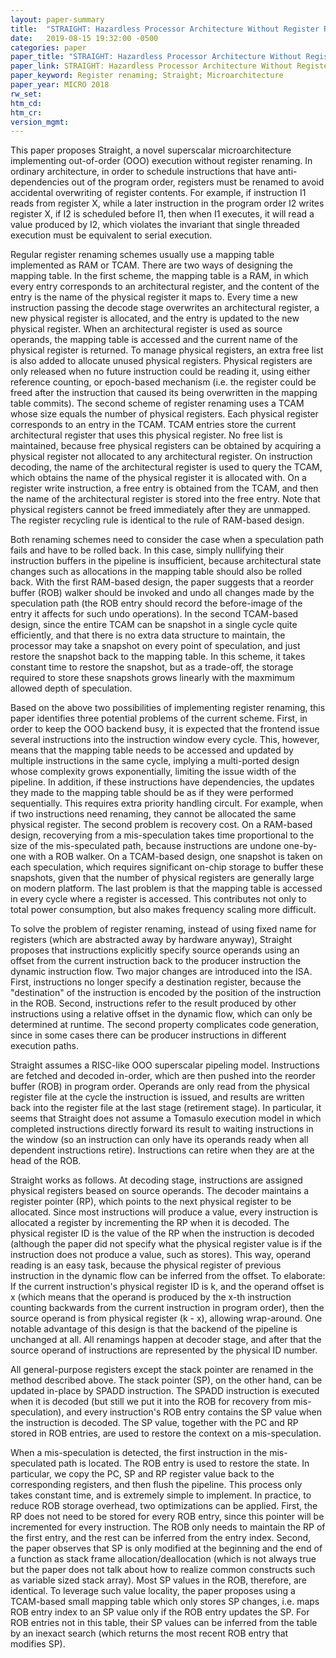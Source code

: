 ```yaml
---
layout: paper-summary
title:  "STRAIGHT: Hazardless Processor Architecture Without Register Renaming"
date:   2019-08-15 19:32:00 -0500
categories: paper
paper_title: "STRAIGHT: Hazardless Processor Architecture Without Register Renaming"
paper_link: STRAIGHT: Hazardless Processor Architecture Without Register Renaming
paper_keyword: Register renaming; Straight; Microarchitecture
paper_year: MICRO 2018
rw_set: 
htm_cd: 
htm_cr: 
version_mgmt: 
---
```


This paper proposes Straight, a novel superscalar microarchitecture implementing out-of-order (OOO) execution without
register renaming. In ordinary architecture, in order to schedule instructions that have anti-dependencies out of the 
program order, registers must be renamed to avoid accidental overwriting of register contents. For example, if 
instruction I1 reads from register X, while a later instruction in the program order I2 writes register X, if I2 is 
scheduled before I1, then when I1 executes, it will read a value produced by I2, which violates the invariant that
single threaded execution must be equivalent to serial execution.

Regular register renaming schemes usually use a mapping table implemented as RAM or TCAM. There are two ways of designing
the mapping table. In the first scheme, the mapping table is a RAM, in which every entry corresponds to an architectural register,
and the content of the entry is the name of the physical register it maps to. Every time a new instruction passing the decode
stage overwrites an architectural register, a new physical register is allocated, and the entry is updated to the new
physical register. When an architectural register is used as source operands, the mapping table is accessed and the 
current name of the physical register is returned. To manage physical registers, an extra free list is also added to
allocate unused physical registers. Physical registers are only released when no future instruction could be reading it, using
either reference counting, or epoch-based mechanism (i.e. the register could be freed after the instruction that caused
its being overwritten in the mapping table commits). The second scheme of register renaming uses a TCAM whose size equals the 
number of physical registers. Each physical register corresponds to an entry in the TCAM. TCAM entries store the current 
architectural register that uses this physical register. No free list is maintained, because free physical registers 
can be obtained by acquiring a physical register not allocated to any architectural register. On instruction decoding,
the name of the architectural register is used to query the TCAM, which obtains the name of the physical register it is 
allocated with. On a register write instruction, a free entry is obtained from the TCAM, and then the name of the 
architectural register is stored into the free entry. Note that physical registers cannot be freed immediately after 
they are unmapped. The register recycling rule is identical to the rule of RAM-based design.

Both renaming schemes need to consider the case when a speculation path fails and have to be rolled back. In this case,
simply nullifying their instruction buffers in the pipeline is insufficient, because architectural state changes such
as allocations in the mapping table should also be rolled back. With the first RAM-based design, the paper suggests that 
a reorder buffer (ROB) walker should be invoked and undo all changes made by the speculation path (the ROB entry should 
record the before-image of the entry it affects for such undo operations). In the second TCAM-based design, since the 
entire TCAM can be snapshot in a single cycle quite efficiently, and that there is no extra data structure to maintain, 
the processor may take a snapshot on every point of speculation, and just restore the snapshot back to the mapping table.
In this scheme, it takes constant time to restore the snapshot, but as a trade-off, the storage required to store these
snapshots grows linearly with the maxmimum allowed depth of speculation.

Based on the above two possibilities of implementing register renaming, this paper identifies three potential problems
of the current scheme. First, in order to keep the OOO backend busy, it is expected that the frontend issue several
instructions into the instruction window every cycle. This, however, means that the mapping table needs to be accessed
and updated by multiple instructions in the same cycle, implying a multi-ported design whose complexity grows exponentially,
limiting the issue width of the pipeline. 
In addition, if these instructions have dependencies, the updates they made to the mapping table should be as if they were 
performed sequentially. This requires extra priority handling circult. For example, when if two instructions need renaming, 
they cannot be allocated the same physical register. The second problem is recovery cost. On a RAM-based design, recoverying
from a mis-speculation takes time proportional to the size of the mis-speculated path, because instructions are undone
one-by-one with a ROB walker. On a TCAM-based design, one snapshot is taken on each speculation, which requires significant
on-chip storage to buffer these snapshots, given that the number of physical registers are generally large on modern platform. 
The last problem is that the mapping table is accessed in every cycle where a register is accessed. This contributes not only to 
total power consumption, but also makes frequency scaling more difficult.

To solve the problem of register renaming, instead of using fixed name for registers (which are abstracted away by hardware 
anyway), Straight proposes that instructions explicitly specify source operands using an offset from the current instruction
back to the producer instruction the dynamic instruction flow. Two major changes are introduced into the ISA. First,
instructions no longer specify a destination register, because the "destination" of the instruction is encoded by the position
of the instruction in the ROB. Second, instructions refer to the result produced by other instructions using a relative offset
in the dynamic flow, which can only be determined at runtime. The second property complicates code generation, since in
some cases there can be producer instructions in different execution paths.

Straight assumes a RISC-like OOO superscalar pipeling model. Instructions are fetched and decoded in-order, which are then
pushed into the reorder buffer (ROB) in program order. Operands are only read from the physical register file at the cycle 
the instruction is issued, and results are written back into the register file at the last stage (retirement stage). In
particular, it seems that Straight does not assume a Tomasulo execution model in which completed instructions directly
forward its result to waiting instructions in the window (so an instruction can only have its operands ready when all dependent
instructions retire). Instructions can retire when they are at the head of the ROB.

Straight works as follows. At decoding stage, instructions are assigned physical registers beased on source operands.
The decoder maintains a register pointer (RP), which points to the next physical register to be allocated. Since 
most instructions will produce a value, every instruction is allocated a register by incrementing the RP when it is decoded.
The physical register ID is the value of the RP when the instruction is decoded (although the paper did not specify
what the physical register value is if the instruction does not produce a value, such as stores). This way, operand reading
is an easy task, because the physical register of previous instruction in the dynamic flow can be inferred from the offset.
To elaborate: If the current instruction's physical register ID is k, and the operand offset is x (which means that the 
operand is produced by the x-th instruction counting backwards from the current instruction in program order), then the 
source operand is from physical register (k - x), allowing wrap-around. One notable advantage of this design is that the 
backend of the pipeline is unchanged at all. All renamings happen at decoder stage, and after that the source operand of 
instructions are represented by the physical ID number.

All general-purpose registers except the stack pointer are renamed in the method described above. The stack pointer (SP),
on the other hand, can be updated in-place by SPADD instruction. The SPADD instruction is executed when it is decoded
(but still we put it into the ROB for recovery from mis-speculation),
and every instruction's ROB entry contains the SP value when the instruction is decoded. The SP value, together with the 
PC and RP stored in ROB entries, are used to restore the context on a mis-speculation.

When a mis-speculation is detected, the first instruction in the mis-speculated path is located. The ROB entry is used to
restore the state. In particular, we copy the PC, SP and RP register value back to the corresponding registers, and then flush
the pipeline. This process only takes constant time, and is extremely simple to implement. In practice, to reduce ROB 
storage overhead, two optimizations can be applied. First, the RP does not need to be stored for every ROB entry, since 
this pointer will be incremented for every instruction. The ROB only needs to maintain the RP of the first entry, and the 
rest can be inferred from the entry index. Second, the paper observes that SP is only modified at the beginning and the 
end of a function as stack frame allocation/deallocation (which is not always true but the paper does not talk about how 
to realize common constructs such as variable sized stack array). Most SP values in the ROB, therefore, are identical.
To leverage such value locality, the paper proposes using a TCAM-based small mapping table which only stores SP changes, 
i.e. maps ROB entry index to an SP value only if the ROB entry updates the SP. For ROB entries not in this table, their 
SP values can be inferred from the table by an inexact search (which returns the most recent ROB entry that modifies SP).